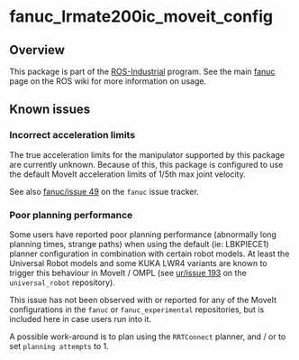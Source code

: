 # fanuc_lrmate200ic_moveit_config

## Overview

This package is part of the [ROS-Industrial][] program. See the main [fanuc][]
page on the ROS wiki for more information on usage.

## Known issues

### Incorrect acceleration limits

The true acceleration limits for the manipulator supported by this package are
currently unknown. Because of this, this package is configured to use the
default MoveIt acceleration limits of 1/5th max joint velocity.

See also [fanuc/issue 49][] on the `fanuc` issue tracker.

### Poor planning performance

Some users have reported poor planning performance (abnormally long planning
times, strange paths) when using the default (ie: LBKPIECE1) planner
configuration in combination with certain robot models. At least the Universal
Robot models and some KUKA LWR4 variants are known to trigger this behaviour in
MoveIt / OMPL (see [ur/issue 193][] on the `universal_robot` repository).

This issue has not been observed with or reported for any of the MoveIt
configurations in the `fanuc` or `fanuc_experimental` repositories, but is
included here in case users run into it.

A possible work-around is to plan using the `RRTConnect` planner, and / or to
set `planning attempts` to 1.



[ROS-Industrial]: http://wiki.ros.org/Industrial
[fanuc]: http://wiki.ros.org/fanuc
[fanuc/issue 49]: https://github.com/ros-industrial/fanuc/issues/49
[ur/issue 193]: https://github.com/ros-industrial/universal_robot/issues/193
